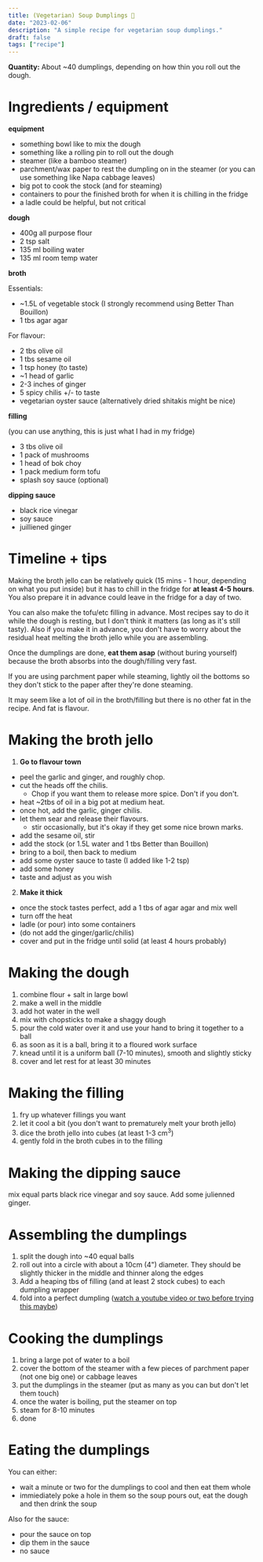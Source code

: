 ```yaml
---
title: (Vegetarian) Soup Dumplings 🥟
date: "2023-02-06"
description: "A simple recipe for vegetarian soup dumplings."
draft: false
tags: ["recipe"]
---
```





**Quantity:** About ~40 dumplings, depending on how thin you roll out the dough.


# Ingredients / equipment

**equipment**
- something bowl like to mix the dough
- something like a rolling pin to roll out the dough
- steamer (like a bamboo steamer)
- parchment/wax paper to rest the dumpling on in the steamer (or you can use something like Napa cabbage leaves) 
- big pot to cook the stock (and for steaming)
- containers to pour the finished broth for when it is chilling in the fridge
- a ladle could be helpful, but not critical

**dough**
- 400g all purpose flour
- 2 tsp salt
- 135 ml boiling water
- 135 ml room temp water

**broth**

Essentials:
- ~1.5L of vegetable stock (I strongly recommend using Better Than Bouillon)
- 1 tbs agar agar

For flavour:
- 2 tbs olive oil
- 1 tbs sesame oil 
- 1 tsp honey (to taste)
- ~1 head of garlic 
- 2-3 inches of ginger
- 5 spicy chilis +/- to taste 
- vegetarian oyster sauce (alternatively dried shitakis might be nice) 

**filling**

(you can use anything, this is just what I had in  my fridge)
- 3 tbs olive oil
- 1 pack of mushrooms
- 1 head of bok choy
- 1 pack medium form tofu
- splash soy sauce (optional)

**dipping sauce**
- black rice vinegar
- soy sauce
- juilliened ginger

# Timeline + tips

Making the broth jello can be relatively quick (15 mins - 1 hour, depending on what you put inside)
but it has to chill in the fridge for **at least 4-5 hours**. 
You also prepare it in advance could leave in the fridge for a day of two.

You can also make the tofu/etc filling in advance. Most recipes say to do it while the dough is 
resting, but I don't think it matters (as long as it's still tasty). Also if you make it in advance, 
you don't have to worry about the residual heat melting the broth jello while you are assembling.

Once the dumplings are done, **eat them asap** (without buring yourself) because the broth absorbs 
into the dough/filling very fast.

If you are using parchment paper while steaming, lightly oil the bottoms so they don't stick to the paper after
they're done steaming.

It may seem like a lot of oil in the broth/filling but there is no other fat in the recipe.
And fat is flavour. 

# Making the broth jello

1. **Go to flavour town**
- peel the garlic and ginger, and roughly chop. 
- cut the heads off the chilis. 
  - Chop if you want them to release more spice. Don't if you don't.
- heat ~2tbs of oil in a big pot at medium heat. 
- once hot, add the garlic, ginger chilis.
- let them sear and release their flavours.
  - stir occasionally, but it's okay if they get some nice brown marks.
- add the sesame oil, stir
- add the stock (or 1.5L water and 1 tbs Better than Bouillon)
- bring to a boil, then back to medium
- add some oyster sauce to taste (I added like 1-2 tsp)
- add some honey
- taste and adjust as you wish

2. **Make it thick**
- once the stock tastes perfect, add a 1 tbs of agar agar and mix well
- turn off the heat
- ladle (or pour) into some containers
- (do not add the ginger/garlic/chilis)
- cover and put in the fridge until solid (at least 4 hours probably)



# Making the dough

1. combine flour + salt in large bowl
2. make a well in the middle 
3. add hot water in the well
4. mix with chopsticks to make a shaggy dough
5. pour the cold water over it and use your hand to bring it together to a ball
6. as soon as it is a ball, bring it to a floured work surface
7. knead until it is a uniform ball (7-10 minutes), smooth and slightly sticky
8. cover and let rest for at least 30 minutes

# Making the filling

1. fry up whatever fillings you want
2. let it cool a bit (you don't want to prematurely melt your broth jello)
3. dice the broth jello into cubes (at least 1-3 cm<sup>3</sup>)
4. gently fold in the broth cubes in to the filling


# Making the dipping sauce

mix equal parts black rice vinegar and soy sauce. Add some julienned ginger.


# Assembling the dumplings
1. split the dough into ~40 equal balls 
2. roll out into a circle with about a 10cm (4") diameter. They should be slightly thicker in the middle 
and thinner along the edges
3. Add a heaping tbs of filling (and at least 2 stock cubes) to each dumpling wrapper
4. fold into a perfect dumpling ([watch a youtube video or two before trying this maybe](https://www.youtube.com/results?search_query=how+to+fold+a+soup+dumpling))


# Cooking the dumplings

1. bring a large pot of water to a boil
2. cover the bottom of the steamer with a few pieces of parchment paper (not one big one) or cabbage leaves 
2. put the dumplings in the steamer (put as many as you can but don't let them touch)
3. once the water is boiling, put the steamer on top
4. steam for 8-10 minutes
5. done


# Eating the dumplings


You can either:
- wait a minute or two for the dumplings to cool and then eat them whole
- immiediately poke a hole in them so the soup pours out, eat the dough and then drink the soup

Also for the sauce:
- pour the sauce on top
- dip them in the sauce
- no sauce





